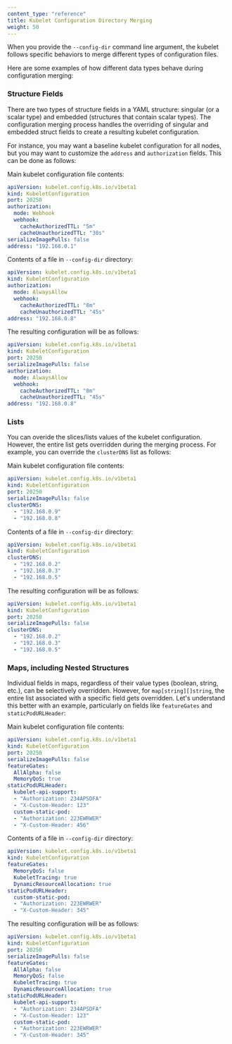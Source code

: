 ```yaml
---
content_type: "reference"
title: Kubelet Configuration Directory Merging
weight: 50
---
```


When you provide the `--config-dir` command line argument, the kubelet follows specific behaviors to merge
different types of configuration files.

Here are some examples of how different data types behave during configuration merging:

### Structure Fields
There are two types of structure fields in a YAML structure: singular (or a
scalar type) and embedded (structures that contain scalar types).
The configuration merging process handles the overriding of singular and embedded struct fields to create a resulting kubelet configuration.

For instance, you may want a baseline kubelet configuration for all nodes, but you may want to customize the `address` and `authorization` fields.
This can be done as follows:

Main kubelet configuration file contents:
```yaml
apiVersion: kubelet.config.k8s.io/v1beta1
kind: KubeletConfiguration
port: 20250
authorization:
  mode: Webhook
  webhook:
    cacheAuthorizedTTL: "5m"
    cacheUnauthorizedTTL: "30s"
serializeImagePulls: false
address: "192.168.0.1"
```

Contents of a file in `--config-dir` directory:
```yaml
apiVersion: kubelet.config.k8s.io/v1beta1
kind: KubeletConfiguration
authorization:
  mode: AlwaysAllow
  webhook:
    cacheAuthorizedTTL: "8m"
    cacheUnauthorizedTTL: "45s"
address: "192.168.0.8"
```

The resulting configuration will be as follows:
```yaml
apiVersion: kubelet.config.k8s.io/v1beta1
kind: KubeletConfiguration
port: 20250
serializeImagePulls: false
authorization:
  mode: AlwaysAllow
  webhook:
    cacheAuthorizedTTL: "8m"
    cacheUnauthorizedTTL: "45s"
address: "192.168.0.8"
```

### Lists
You can overide the slices/lists values of the kubelet configuration.
However, the entire list gets overridden during the merging process.
For example, you can override the `clusterDNS` list as follows:

Main kubelet configuration file contents:
```yaml
apiVersion: kubelet.config.k8s.io/v1beta1
kind: KubeletConfiguration
port: 20250
serializeImagePulls: false
clusterDNS:
  - "192.168.0.9"
  - "192.168.0.8"
```

Contents of a file in `--config-dir` directory:
```yaml
apiVersion: kubelet.config.k8s.io/v1beta1
kind: KubeletConfiguration
clusterDNS:
  - "192.168.0.2"
  - "192.168.0.3"
  - "192.168.0.5"
```

The resulting configuration will be as follows:
```yaml
apiVersion: kubelet.config.k8s.io/v1beta1
kind: KubeletConfiguration
port: 20250
serializeImagePulls: false
clusterDNS:
  - "192.168.0.2"
  - "192.168.0.3"
  - "192.168.0.5"
```

### Maps, including Nested Structures

Individual fields in maps, regardless of their value types (boolean, string, etc.), can be selectively overridden.
However, for `map[string][]string`, the entire list associated with a specific field gets overridden.
Let's understand this better with an example, particularly on fields like `featureGates` and `staticPodURLHeader`:

Main kubelet configuration file contents:
```yaml
apiVersion: kubelet.config.k8s.io/v1beta1
kind: KubeletConfiguration
port: 20250
serializeImagePulls: false
featureGates:
  AllAlpha: false
  MemoryQoS: true
staticPodURLHeader:
  kubelet-api-support:
  - "Authorization: 234APSDFA"
  - "X-Custom-Header: 123"
  custom-static-pod:
  - "Authorization: 223EWRWER"
  - "X-Custom-Header: 456"
```

Contents of a file in `--config-dir` directory:
```yaml
apiVersion: kubelet.config.k8s.io/v1beta1
kind: KubeletConfiguration
featureGates:
  MemoryQoS: false
  KubeletTracing: true
  DynamicResourceAllocation: true
staticPodURLHeader:
  custom-static-pod:
  - "Authorization: 223EWRWER"
  - "X-Custom-Header: 345"
```

The resulting configuration will be as follows:
```yaml
apiVersion: kubelet.config.k8s.io/v1beta1
kind: KubeletConfiguration
port: 20250
serializeImagePulls: false
featureGates:
  AllAlpha: false
  MemoryQoS: false
  KubeletTracing: true
  DynamicResourceAllocation: true
staticPodURLHeader:
  kubelet-api-support:
  - "Authorization: 234APSDFA"
  - "X-Custom-Header: 123"
  custom-static-pod:
  - "Authorization: 223EWRWER"
  - "X-Custom-Header: 345"
```
